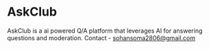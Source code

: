 # AskClub
AskClub is a ai powered Q/A platform that leverages AI for answering questions and moderation.
Contact - sohansoma2806@gmail.com
